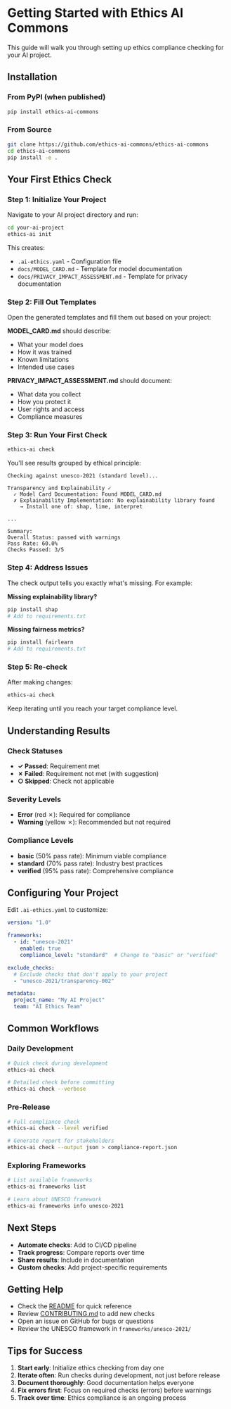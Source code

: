 # Getting Started with Ethics AI Commons

This guide will walk you through setting up ethics compliance checking for your AI project.

## Installation

### From PyPI (when published)

```bash
pip install ethics-ai-commons
```

### From Source

```bash
git clone https://github.com/ethics-ai-commons/ethics-ai-commons
cd ethics-ai-commons
pip install -e .
```

## Your First Ethics Check

### Step 1: Initialize Your Project

Navigate to your AI project directory and run:

```bash
cd your-ai-project
ethics-ai init
```

This creates:
- `.ai-ethics.yaml` - Configuration file
- `docs/MODEL_CARD.md` - Template for model documentation
- `docs/PRIVACY_IMPACT_ASSESSMENT.md` - Template for privacy documentation

### Step 2: Fill Out Templates

Open the generated templates and fill them out based on your project:

**MODEL_CARD.md** should describe:
- What your model does
- How it was trained
- Known limitations
- Intended use cases

**PRIVACY_IMPACT_ASSESSMENT.md** should document:
- What data you collect
- How you protect it
- User rights and access
- Compliance measures

### Step 3: Run Your First Check

```bash
ethics-ai check
```

You'll see results grouped by ethical principle:

```
Checking against unesco-2021 (standard level)...

Transparency and Explainability ✓
  ✓ Model Card Documentation: Found MODEL_CARD.md
  ✗ Explainability Implementation: No explainability library found
    → Install one of: shap, lime, interpret

...

Summary:
Overall Status: passed with warnings
Pass Rate: 60.0%
Checks Passed: 3/5
```

### Step 4: Address Issues

The check output tells you exactly what's missing. For example:

**Missing explainability library?**
```bash
pip install shap
# Add to requirements.txt
```

**Missing fairness metrics?**
```bash
pip install fairlearn
# Add to requirements.txt
```

### Step 5: Re-check

After making changes:

```bash
ethics-ai check
```

Keep iterating until you reach your target compliance level.

## Understanding Results

### Check Statuses

- **✓ Passed**: Requirement met
- **✗ Failed**: Requirement not met (with suggestion)
- **○ Skipped**: Check not applicable

### Severity Levels

- **Error** (red ✗): Required for compliance
- **Warning** (yellow ✗): Recommended but not required

### Compliance Levels

- **basic** (50% pass rate): Minimum viable compliance
- **standard** (70% pass rate): Industry best practices
- **verified** (95% pass rate): Comprehensive compliance

## Configuring Your Project

Edit `.ai-ethics.yaml` to customize:

```yaml
version: "1.0"

frameworks:
  - id: "unesco-2021"
    enabled: true
    compliance_level: "standard"  # Change to "basic" or "verified"

exclude_checks:
  # Exclude checks that don't apply to your project
  - "unesco-2021/transparency-002"

metadata:
  project_name: "My AI Project"
  team: "AI Ethics Team"
```

## Common Workflows

### Daily Development

```bash
# Quick check during development
ethics-ai check

# Detailed check before committing
ethics-ai check --verbose
```

### Pre-Release

```bash
# Full compliance check
ethics-ai check --level verified

# Generate report for stakeholders
ethics-ai check --output json > compliance-report.json
```

### Exploring Frameworks

```bash
# List available frameworks
ethics-ai frameworks list

# Learn about UNESCO framework
ethics-ai frameworks info unesco-2021
```

## Next Steps

- **Automate checks**: Add to CI/CD pipeline
- **Track progress**: Compare reports over time
- **Share results**: Include in documentation
- **Custom checks**: Add project-specific requirements

## Getting Help

- Check the [README](../README.md) for quick reference
- Review [CONTRIBUTING.md](../CONTRIBUTING.md) to add new checks
- Open an issue on GitHub for bugs or questions
- Review the UNESCO framework in `frameworks/unesco-2021/`

## Tips for Success

1. **Start early**: Initialize ethics checking from day one
2. **Iterate often**: Run checks during development, not just before release
3. **Document thoroughly**: Good documentation helps everyone
4. **Fix errors first**: Focus on required checks (errors) before warnings
5. **Track over time**: Ethics compliance is an ongoing process
